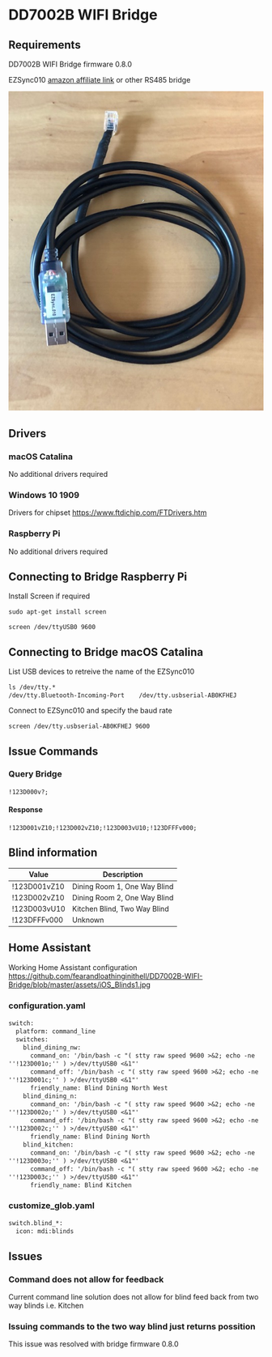 # DD7002B WIFI Bridge
## Requirements
DD7002B WIFI Bridge firmware 0.8.0

EZSync010 [amazon affiliate link](https://www.amazon.com/gp/product/B010KJSCR8/ref=as_li_tl?ie=UTF8&camp=1789&creative=9325&creativeASIN=B010KJSCR8&linkCode=as2&tag=fearandloa051-20&linkId=ba84822693d1dd483c71e3913e287d01)
or other RS485 bridge


![EZSync010](https://github.com/fearandloathinginithell/DD7002B-WIFI-Bridge/blob/master/assets/EZSync010.jpg)

## Drivers
### macOS Catalina
No additional drivers required
### Windows 10 1909
Drivers for chipset https://www.ftdichip.com/FTDrivers.htm

### Raspberry Pi
No additional drivers required

## Connecting to Bridge Raspberry Pi
Install Screen if required
```Shell
sudo apt-get install screen
```
```Shell
screen /dev/ttyUSB0 9600
```
## Connecting to Bridge macOS Catalina
List USB devices to retreive the name of the EZSync010

```Shell
ls /dev/tty.*
/dev/tty.Bluetooth-Incoming-Port	/dev/tty.usbserial-AB0KFHEJ
```
Connect to EZSync010 and specify the baud rate
```Shell
screen /dev/tty.usbserial-AB0KFHEJ 9600
```
## Issue Commands
### Query Bridge
```Shell
!123D000v?;
```
#### Response
```Shell
!123D001vZ10;!123D002vZ10;!123D003vU10;!123DFFFv000;
```
## Blind information
| Value  | Description |
| ------------- | ------------- |
| !123D001vZ10  | Dining Room 1, One Way Blind |
| !123D002vZ10  | Dining Room 2, One Way Blind |
| !123D003vU10  | Kitchen Blind, Two Way Blind |
| !123DFFFv000  | Unknown |

## Home Assistant
Working Home Assistant configuration
https://github.com/fearandloathinginithell/DD7002B-WIFI-Bridge/blob/master/assets/iOS_Blinds1.jpg
### configuration.yaml
```
switch:
  platform: command_line
  switches:
    blind_dining_nw:
      command_on: '/bin/bash -c "( stty raw speed 9600 >&2; echo -ne ''!123D001o;'' ) >/dev/ttyUSB0 <&1"'
      command_off: '/bin/bash -c "( stty raw speed 9600 >&2; echo -ne ''!123D001c;'' ) >/dev/ttyUSB0 <&1"'
      friendly_name: Blind Dining North West
    blind_dining_n:
      command_on: '/bin/bash -c "( stty raw speed 9600 >&2; echo -ne ''!123D002o;'' ) >/dev/ttyUSB0 <&1"'
      command_off: '/bin/bash -c "( stty raw speed 9600 >&2; echo -ne ''!123D002c;'' ) >/dev/ttyUSB0 <&1"'
      friendly_name: Blind Dining North
    blind_kitchen:
      command_on: '/bin/bash -c "( stty raw speed 9600 >&2; echo -ne ''!123D003o;'' ) >/dev/ttyUSB0 <&1"'
      command_off: '/bin/bash -c "( stty raw speed 9600 >&2; echo -ne ''!123D003c;'' ) >/dev/ttyUSB0 <&1"'
      friendly_name: Blind Kitchen
```
### customize_glob.yaml
```
switch.blind_*:
  icon: mdi:blinds
```

## Issues
### Command does not allow for feedback
Current command line solution does not allow for blind feed back from two way blinds i.e. Kitchen
### Issuing commands to the two way blind just returns possition
This issue was resolved with bridge firmware 0.8.0
